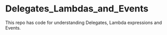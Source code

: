 # Delegates_Lambdas_and_Events
This repo has code for understanding Delegates, Lambda expressions and Events.

